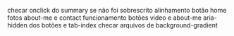 checar onclick do summary se não foi sobrescrito
alinhamento botão home
fotos about-me e contact
funcionamento botões video e about-me
aria-hidden dos botões e tab-index
checar arquivos de background-gradient
